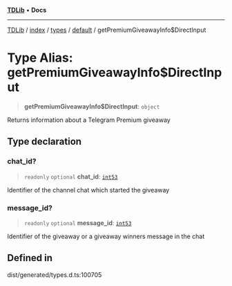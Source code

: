 [**TDLib**](../../../../../../README.md) • **Docs**

***

[TDLib](../../../../../../modules.md) / [index](../../../../../README.md) / [types](../../../README.md) / [default](../README.md) / getPremiumGiveawayInfo$DirectInput

# Type Alias: getPremiumGiveawayInfo$DirectInput

> **getPremiumGiveawayInfo$DirectInput**: `object`

Returns information about a Telegram Premium giveaway

## Type declaration

### chat\_id?

> `readonly` `optional` **chat\_id**: [`int53`](int53-1.md)

Identifier of the channel chat which started the giveaway

### message\_id?

> `readonly` `optional` **message\_id**: [`int53`](int53-1.md)

Identifier of the giveaway or a giveaway winners message in the chat

## Defined in

dist/generated/types.d.ts:100705
